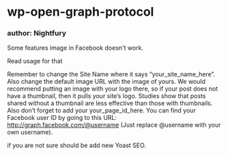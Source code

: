 # wp-open-graph-protocol

### author: Nightfury

Some features image in Facebook doesn't work.

Read usage for that

Remember to change the Site Name where it says “your_site_name_here”. Also change the default image URL with the image of yours. We would recommend putting an image with your logo there, so if your post does not have a thumbnail, then it pulls your site’s logo. Studies show that posts shared without a thumbnail are less effective than those with thumbnails. Also don’t forget to add your your_page_id_here. You can find your Facebook user ID by going to this URL: http://graph.facebook.com/@username (Just replace @username with your own username).

if you are not sure should be add new Yoast SEO.
